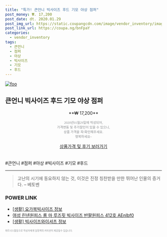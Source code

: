 ```yaml
--- 
title: "특가! 큰언니 빅사이즈 후드 기모 야상 점퍼" 
post_money: ₩. 17,200 
post_date: dt. 2020.01.29 
post_img_url: https://static.coupangcdn.com/image/vendor_inventory/images/2017/11/27/17/0/5fa70d69-03d1-44d7-960a-73219f26c70f.jpg 
post_link_url: https://coupa.ng/bnFpaY 
categories: 
  - vendor_inventory 
tags: 
  - 큰언니 
  - 점퍼 
  - 야상 
  - 빅사이즈 
  - 기모 
  - 후드 
--- 
```

[![foo](https://static.coupangcdn.com/image/vendor_inventory/images/2017/11/27/17/0/5fa70d69-03d1-44d7-960a-73219f26c70f.jpg)](https://coupa.ng/bnFpaY) 

## 큰언니 빅사이즈 후드 기모 야상 점퍼 
<p style="text-align: center;">**₩ 17,200**</p> 
<p style="text-align: center;"><span style="color: #898c8f; font-family: Georgia,Times,serif; font-size: 0.75em;">2020년01월29일에 작성되어, <br>가격변동 및 추가할인이 있을 수 있으니,<br> 상품 가격을 꼭!확인해주세요.<br>행복하세요~</span> 
</p>	 
<div markdown="0" style="text-align: center;"><a href="https://coupa.ng/bnFpaY" class="btn btn--success">상품가격 및 후기 보러가기</a></div> 
<br><br> 
  #큰언니 #점퍼 #야상 #빅사이즈 #기모 #후드 
<hr> 

> 고난의 시기에 동요하지 않는 것, 이것은 진정 칭찬받을 만한 뛰어난 인물의 증거다. – 베토벤 


### POWER LINK

* <a href="https://blog.naver.com/santokki14/221775601966" target="_blank"> [생활] 요가복빅사이즈 정보 </a>
* <a href="https://blog.naver.com/fasyy4321/221784343708" target="_blank">여성 린넨원피스 롱 마 루즈핏 빅사이즈 반팔원피스 412호 AEnlbf0</a>
* <a href="https://blog.naver.com/sakai111/221768944049" target="_blank"> [생활] 빅사이즈와이셔츠 정보 </a>

<span style="color: #898c8f; font-family: Georgia,Times,serif; font-size: 0.55em;">파트너스활동으로 작성자에게 일정액의 커미션이 제공될수 있습니다.</span> 
